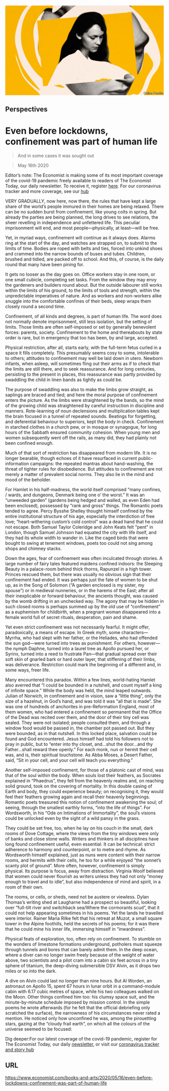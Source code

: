 ![](./images/20200516_BKD002_0.jpg)

## Perspectives

# Even before lockdowns, confinement was part of human life

> And in some cases it was sought out

> May 16th 2020

Editor’s note: The Economist is making some of its most important coverage of the covid-19 pandemic freely available to readers of The Economist Today, our daily newsletter. To receive it, register [here](https://www.economist.com//newslettersignup). For our coronavirus tracker and more coverage, see our [hub](https://www.economist.com//coronavirus)

VERY GRADUALLY, now here, now there, the rules that have kept a large share of the world’s people immured in their homes are being relaxed. There can be no sudden burst from confinement, like young colts in spring. But already the parties are being planned, the long drives to see relations, the sheer revelling in independence and unfettered life. This peculiar imprisonment will end, and most people—physically, at least—will be free.

Yet, in myriad ways, confinement will continue as it always does. Alarms ring at the start of the day, and watches are strapped on, to submit to the limits of time. Bodies are roped with belts and ties, forced into unkind shoes and crammed into the narrow bounds of buses and tubes. Children, brushed and tidied, are packed off to school. And this, of course, is the daily round that many have been pining for.

It gets no looser as the day goes on. Office workers stay in one room, or one small cubicle, completing set tasks. From the window they may envy the gardeners and builders round about. But the outside labourer still works within the limits of his ground, to the limits of tools and strength, within the unpredictable imperatives of nature. And as workers and non-workers alike snuggle into the comfortable confines of their beds, sleep wraps them closely round a second time.

Confinement, of all kinds and degrees, is part of human life. The word does not normally denote imprisonment, still less isolation, but the setting of limits. Those limits are often self-imposed or set by generally benevolent forces: parents, society. Confinement to the home and thereabouts by state order is rare, but in emergency that too has been, by and large, accepted.

Physical restriction, after all, starts early, with the full-term fetus curled in a space it fills completely. This presumably seems cosy to some, intolerable to others; attitudes to confinement may well be laid down in utero. Newborn infants, when asleep, will sometimes fling out their arms as if to check that the limits are still there, and to seek reassurance. And for long centuries, persisting to the present in places, this reassurance was partly provided by swaddling the child in linen bands as tightly as could be.

The purpose of swaddling was also to make the limbs grow straight, as saplings are braced and tied; and here the moral purpose of confinement enters the picture. As the limbs were straightened by the bands, so the mind of the growing child was straightened by careful instruction in discipline and manners. Rote-learning of noun declensions and multiplication tables kept the brain focused in a tunnel of repeated sounds. Beatings for forgetting, and deferential behaviour to superiors, kept the body in check. Confinement in starched clothes in a church pew, or in mosque or synagogue, for long hours of the Sabbath ensured community cohesion. When young men and women subsequently went off the rails, as many did, they had plainly not been confined enough.

Much of that sort of restriction has disappeared from modern life. It is no longer bearable, though echoes of it have resurfaced in current public-information campaigns: the repeated mantras about hand-washing, the threat of tighter rules for disobedience. But attitudes to confinement are not merely a matter of prevalent social norms. They also lie in the mind and mood of the beholder.

For Hamlet in his half-madness, the world itself comprised “many confines, / wards, and dungeons, Denmark being one o’ the worst.” It was an “unweeded garden” (gardens being hedged and walled, as even Eden had been enclosed), possessed by “rank and gross” things. The Romantic poets tended to agree. Percy Bysshe Shelley thought himself confined by the entire institutional structure of his age, especially the interdiction of free love; “heart-withering custom’s cold control” was a dead hand that he could not escape. Both Samuel Taylor Coleridge and John Keats felt “pent” in London, though Samuel Johnson had equated the city with life itself, and they had its whole width to wander in. Like the caged birds that were bought to swing at tenement windows, poets too could not sing among shops and chimney stacks.

Down the ages, fear of confinement was often inculcated through stories. A large number of fairy tales featured maidens confined indoors: the Sleeping Beauty in a palace-room behind thick thorns, Rapunzel in a high tower. Princes rescued them, but there was usually no obvious sign that their confinement had ended. It was perhaps just the fate of women to be shut up, as in the Song of Solomon (“A garden enclosed is my sister, my spouse”) or in medieval nunneries, or in the harems of the East; after all their inexplicable or forward behaviour, the ancients thought, was caused by the womb drifting in an unchecked way. The agony that may be hidden in such closed rooms is perhaps summed up by the old use of “confinement” as a euphemism for childbirth, when a pregnant woman disappeared into a female world full of secret rituals, desperation, pain and shame.

Yet even strict confinement was not necessarily fearful. It might offer, paradoxically, a means of escape. In Greek myth, some characters—Myrrha, who had slept with her father, or the Heliades, who had offended the sun god—were turned into trees as punishment. For others, however—the nymph Daphne, turned into a laurel tree as Apollo pursued her, or Syrinx, turned into a reed to frustrate Pan—that gradual spread over their soft skin of gnarled bark or hard outer layer, that stiffening of their limbs, was deliverance. Restriction could mark the beginning of a different and, in some ways, freer life.

Many encountered this paradox. Within a few lines, world-hating Hamlet also averred that “I could be bounded in a nutshell, and count myself a king of infinite space.” While the body was held, the mind leaped outwards. Julian of Norwich, in confinement and in vision, saw a “little thing”, only the size of a hazelnut, in God’s hand, and was told it was “all that is made”. She was one of hundreds of anchorites in pre-Reformation England, most of them women, who had entered a confinement so permanent that the Office of the Dead was recited over them, and the door of their tiny cell was sealed. They were not isolated; people consulted them, and through a window food would be passed in, the chamber pot passed out. But they were bounded, as in that nutshell. In this locked place, salvation could be found and God encountered. Jesus himself had told his followers not to pray in public, but to “enter into thy closet, and…shut the door…and thy Father...shall reward thee openly.” For each monk, nun or hermit their cell was, and is, their spiritual touchstone. As Abba Moses, a Desert Father, said, “Sit in your cell, and your cell will teach you everything.”

Another self-imposed confinement, for those of a platonic cast of mind, was that of the soul within the body. When souls lost their feathers, as Socrates explained in “Phaedrus”, they fell from the heavenly realms and, on reaching solid ground, took on the covering of mortality. In this double casing of Earth and body, they could experience beauty; on recognising it, they would feel their feathers growing again and recall their heavenly beginnings. Romantic poets treasured this notion of confinement awakening the soul; of seeing, through the smallest earthly forms, “into the life of things”. For Wordsworth, in his “Ode on Intimations of Immortality”, the soul’s visions could be unlocked even by the sight of a wild pansy in the grass.

They could be set free, too, when he lay on his couch in the small, dark rooms of Dove Cottage, where the views from the tiny windows were only of banks and close stone walls. Writers and thinkers in all disciplines have long found confinement useful, even essential. It can be technical: strict adherence to harmony and counterpoint, or to metre and rhyme. As Wordsworth himself explained, just as nuns were content with their narrow rooms, and hermits with their cells, he too for a while enjoyed “the sonnet’s scanty plot of ground”. More often, however, confinement is simply physical. Its purpose is focus, away from distraction. Virginia Woolf believed that women could never flourish as writers unless they had not only “money enough to travel and to idle”, but also independence of mind and spirit, in a room of their own.

The rooms, or cells, or sheds, need not be austere or viewless. Dylan Thomas’s writing shed at Laugharne had a prospect so beautiful, looking over “full-tilt river and switchback sea/Where the cormorants scud”, that it could not help appearing sometimes in his poems. Yet the lands he travelled were interior. Rainer Maria Rilke felt that his retreat at Muzot, a small square tower in the Alpine foothills, held the secrets of his poems; for it was there that he could mine his inner life, immersing himself in “inwardness”.

Physical feats of exploration, too, often rely on confinement. To stumble on the wonders of limestone formations underground, potholers must squeeze through tunnels and bores that can barely admit them. In the deep ocean, where a diver can no longer swim freely because of the weight of water above, two scientists and a pilot cram into a cabin six feet across in a tiny sphere of titanium, the deep-diving submersible DSV Alvin, as it drops two miles or so into the dark.

A dive on Alvin could last no longer than nine hours. But Al Worden, an astronaut on Apollo 15, spent 67 hours in lunar orbit in a command-module cabin with 6.17 cubic metres of space, while his two colleagues walked on the Moon. Other things confined him too: his clumsy space suit, and the minute-by-minute schedule imposed by mission control. In the simple poems he wrote afterwards (for he felt that the official debriefing only scratched the surface), the narrowness of his circumstances never rated a mention. He noticed only how unconfined he was, among the pirouetting stars, gazing at the “cloudy frail earth”, on which all the colours of the universe seemed to be focused:

Dig deeper:For our latest coverage of the covid-19 pandemic, register for The Economist Today, our daily [newsletter](https://www.economist.com//newslettersignup), or visit our [coronavirus tracker and story hub](https://www.economist.com//coronavirus)

## URL

https://www.economist.com/books-and-arts/2020/05/16/even-before-lockdowns-confinement-was-part-of-human-life
